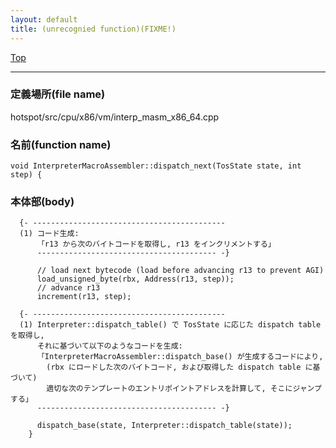 ```yaml
---
layout: default
title: (unrecognied function)(FIXME!)
---
```

[Top](../index.html)

--- 
### 定義場所(file name)
hotspot/src/cpu/x86/vm/interp_masm_x86_64.cpp

### 名前(function name)
```
void InterpreterMacroAssembler::dispatch_next(TosState state, int step) {
```

### 本体部(body)
```
  {- -------------------------------------------
  (1) コード生成:
      「r13 から次のバイトコードを取得し, r13 をインクリメントする」
      ---------------------------------------- -}

	  // load next bytecode (load before advancing r13 to prevent AGI)
	  load_unsigned_byte(rbx, Address(r13, step));
	  // advance r13
	  increment(r13, step);

  {- -------------------------------------------
  (1) Interpreter::dispatch_table() で TosState に応じた dispatch table を取得し, 
      それに基づいて以下のようなコードを生成:
      「InterpreterMacroAssembler::dispatch_base() が生成するコードにより, 
        (rbx にロードした次のバイトコード, および取得した dispatch table に基づいて) 
        適切な次のテンプレートのエントリポイントアドレスを計算して, そこにジャンプする」
      ---------------------------------------- -}

	  dispatch_base(state, Interpreter::dispatch_table(state));
	}
	
```


